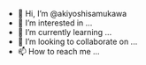 - 👋 Hi, I’m @akiyoshisamukawa
- 👀 I’m interested in ...
- 🌱 I’m currently learning ...
- 💞️ I’m looking to collaborate on ...
- 📫 How to reach me ...

<!---
akiyoshisamukawa/akiyoshisamukawa is a ✨ special ✨ repository because its `README.md` (this file) appears on your GitHub profile.
You can click the Preview link to take a look at your changes.
--->

